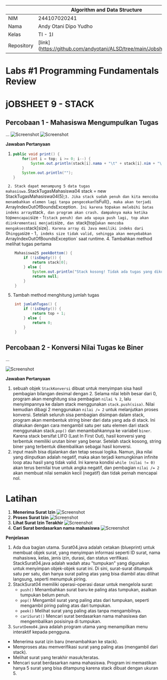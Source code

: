 |  | Algorithm and Data Structure |
|--|--|
| NIM |  244107020241|
| Nama |  Andy Otani Dipo Yudho |
| Kelas | TI - 1I |
| Repository | [link] (https://github.com/andyotani/ALSD/tree/main/Jobsheet9) |

# Labs #1 Programming Fundamentals Review
# jOBSHEET 9 - STACK

## Percobaan 1 - Mahasiswa Mengumpulkan Tugas

...
![Screenshot](img/img1.png)
![Screenshot](img/img1.2.png)

**Jawaban Pertanyaan**
1.  ```java
    public void print() {
        for(int i = top; i >= 0; i--) {
            System.out.println(stack[i].nama + "\t" + stack[i].nim + "\t" + stack[i].kelas);
        }
        System.out.println("");
    }
`
2. Stack dapat menampung 5 data tugas mahasiswa.`StackTugasMahasiswa04 stack = new StackTugasMahasiswa04(5);`
3. Jika stack sudah penuh dan kita mencoba menambahkan elemen lagi tanpa pengecekan `!isFull()`, maka akan terjadi `ArrayIndexOutOfBoundsException`. Ini karena `top` akan melebihi batas indeks array `stack`, dan program akan crash.
dampaknya maka ketika `top` mencapai `size - 1` (stack penuh) dan ada upaya push lagi, top akan diinkrementasi menjadi `size`, dan `stack[top]` akan mencoba mengakses `stack[size]`. Karena array di Java memiliki indeks dari `0` hingga `size - 1`, indeks size tidak valid, sehingga akan menyebabkan `ArrayIndexOutOfBoundsException` saat runtime.
4. Tambahkan method melihat tugas pertama
```java
    Mahasiswa25 peekBottom() {
        if (!isEmpty()) {
            return stack[0];
        } else {
            System.out.println("Stack kosong! Tidak ada tugas yang dikumpulkan");
            return null;
        }
    }
```

5. Tambah method menghitung jumlah tugas
```java
    int jumlahTugas() {
        if (!isEmpty()) {
            return top + 1;
        } else {
            return 0;
        }
    }
```



## Percobaan 2 -  Konversi Nilai Tugas ke Biner 

...

![Screenshot](img/img2.png)

**Jawaban Pertanyaan**
1. sebuah objek `StackKonversi` dibuat untuk menyimpan sisa hasil pembagian bilangan desimal dengan 2. Selama nilai lebih besar dari 0, program akan menghitung sisa pembagian `nilai % 2`, lalu menyimpannya ke dalam stack menggunakan `stack.push(sisa)`. Nilai kemudian dibagi 2 menggunakan `nilai /= 2` untuk melanjutkan proses konversi. Setelah seluruh sisa pembagian disimpan dalam stack, program akan membentuk string biner dari data yang ada di stack. Ini dilakukan dengan cara mengambil satu per satu elemen dari stack menggunakan stack.`pop()` dan menambahkannya ke variabel `biner`. Karena stack bersifat LIFO (Last In First Out), hasil konversi yang terbentuk memiliki urutan biner yang benar. Setelah stack kosong, string biner yang terbentuk dikembalikan sebagai hasil konversi.
2. input masih bisa dijalankan dan tetap sesuai logika. Namun, jika nilai yang diinputkan adalah negatif, maka akan terjadi kemungkinan infinite loop atau hasil yang tidak valid. Ini karena kondisi `while (nilai != 0)` akan terus bernilai true untuk angka negatif, dan pembagian `nilai /= 2` akan membuat nilai semakin kecil (negatif) dan tidak pernah mencapai nol.


# Latihan

1. **Menerima Surat Izin**
![Screenshot](img/tugas1.png)
2. **Proses Surat Izin**
![Screenshot](img/tugas2.png)
3. **Lihat Surat Izin Terakhir**
![Screenshot](img/tugas3.png)
4. **Cari Surat berdasarkan nama mahasiswa**
![Screenshot](img/tugas4.png)

**Penjelasan**
1. Ada dua bagian utama. Surat04.java adalah cetakan (blueprint) untuk membuat objek surat, yang menyimpan informasi seperti ID surat, nama mahasiswa, kelas, jenis izin, durasi, dan status verifikasi. StackSurat04.java adalah wadah atau "tumpukan" yang digunakan untuk menyimpan objek-objek surat ini. Di sini, surat-surat ditumpuk satu per satu, dan hanya surat paling atas yang bisa diambil atau dilihat langsung, seperti menumpuk piring.
2. StackSurat04 memiliki operasi-operasi dasar untuk mengelola surat:
    - `push()` Menambahkan surat baru ke paling atas tumpukan, asalkan tumpukan belum penuh.
    - `pop()` Mengambil surat yang paling atas dari tumpukan, seperti mengambil piring paling atas dari tumpukan.
    - `peek()` Melihat surat yang paling atas tanpa mengambilnya.
    - `cariSurat()` Mencari surat berdasarkan nama mahasiswa dan mengembalikan posisinya di tumpukan.
3. `SuratDemo04.`java adalah program utama yang menampilkan menu interaktif kepada pengguna.
- Menerima surat izin baru (menambahkan ke stack).
- Memproses atau memverifikasi surat yang paling atas (mengambil dari stack).
- Melihat surat yang terakhir masuk/teratas.
- Mencari surat berdasarkan nama mahasiswa. Program ini memastikan hanya 5 surat yang bisa ditampung karena stack dibuat dengan ukuran 5.
